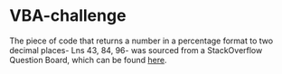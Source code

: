 # VBA-challenge
The piece of code that returns a number in a percentage format to two decimal places- Lns 43, 84, 96- was sourced from a StackOverflow Question Board, which can be found [here](https://stackoverflow.com/questions/38830864/format-to-percent-with-10-or-a-lot-of-decimals-in-vba).
